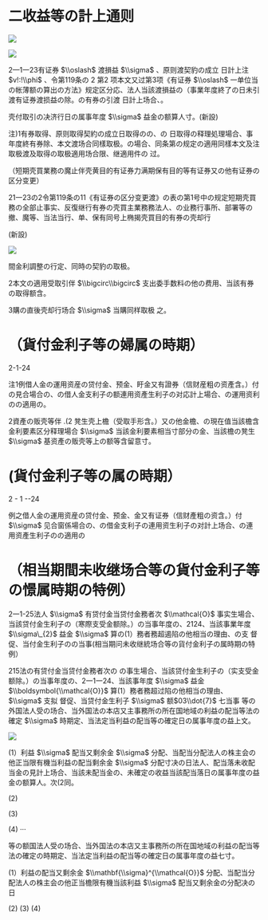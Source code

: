# 二收益等の計上通则

![](https://www.nta.go.jp/tmp/191375e0-aceb-49d6-8587-cca43fec1f58/images/6a7ec51c526dd4fe3e5dd110b73580e5ddadd033ea7c23e5dca25f315661d1a7.jpg)

![](https://www.nta.go.jp/tmp/191375e0-aceb-49d6-8587-cca43fec1f58/images/ade02c6ad025b358e8bdf4254fd6ce7cb61491786037c680d3051f6aae8e4b5f.jpg)

2—1一23有证券 $\\oslash$ 渡損益 $\\sigma$ 、原则渡契豹の成立 日計上注 $v!:!\\phi$ 、令第119条の 2 第2 项本文又过第3项《有证券 $\\oslash$ 一单位当の帐薄额の算出の方法》规定区分応、法人当該渡損益の（事業年度終了の日未引渡有证券渡损益の除。の有券の引渡 日計上场合、。

壳付取引の决济行日の属事年度 $\\sigma$ 益金の额算人寸。(新設)

注)1有券取得、原则取得契約の成立日取得のの、の 日取得の释理処理場合、事年度終有券除、本文渡场合同樣取极。の場合、同条第の规定の適用同樣本文及注取极渡及取得の取极適用场合限、继適用件の 过。

（短期壳買業務の魔止伴壳黄目的有证券力满期保有目的等有证券又の他有证券の区分变更）

21一23の2令第119条の11《有证券の区分变更渡》の表の第1号中の规定短期壳買務の全部止事实、反復继行有券の壳買主業務務法人、の业務行事所、部署等の撤、魔等、当法当行、单、保有同号上椭揭壳買目的有券の壳却行

(新設)

![](https://www.nta.go.jp/tmp/191375e0-aceb-49d6-8587-cca43fec1f58/images/789cb79d0a971b60ed195ab087bf1f2a23247863eab34f78e64f6214745e43f3.jpg)

間金利調整の行定、同時の契豹の取极。

2本文の適用受取引伴 $\\bigcirc\\bigcirc$ 支出委手数料の他の费用、当該有券の取得额含。

3購の直後壳却行场合 $\\sigma$ 当購同样取极 之。

# （貨付金利子等の婦属の時期）

2-1-24

注1例借人金の運用资産の贷付金、预金、盱金又有證券（信财産粗の资產含。）付の見合場合の、の借人金支利子の额連用资產生利子の对応計上場合、の運用资利のの適用の。

2資產の贩壳等伴 $.(2$ 凳生壳上檐（受取手形含。）又の他金檐、の現在值当該檐含金利要素区分释理場合 $\\sigma$ 当該金利要素相当寸部分の金、当該檐の凳生 $\\sigma$ 基资產の贩壳等上の额等含留意寸。

# (貨付金利子等の属の時期）

2 - 1 --24

例之借人金の運用资産の贷付金、预金、金又有证券（信财產粗の资含。）付 $\\sigma$ 见合窗係場合の、の借金支利子の連用资生利子の对計上场合、の連用资產生利子のの適用の

# （相当期間未收继场合等の貨付金利子等の憬属時期の特例）

2一1-25法人 $\\sigma$ 有贷付金当贷付金務者次 $\\mathcal{O}$ 事实生場合、当該贷付金生利子の（寒際支受金额除。）の当事年度の、2124、当該事業年度 $\\sigma\_{2}$ 益金 $\\sigma$ 算の(1）務者務超遏陷の他相当の理由、の支 督促、当付金生利子のの当事(相当期问未收继統场合等の貨付金利子の属時期の特例）

215法の有贷付金当贷付金務者次の の事生場合、当該贷付金生利子の（实支受金额除。）の当事年度の、2一1一24、当該事年度 $\\sigma$ 益金 $\\boldsymbol{\\mathcal{O}}$ 算(1）務者務超过陷の他相当の理由、 $\\sigma$ 支拟 督促、当贷付金生利子 $\\sigma$ 额$03\\dot{7}$ 七当事 等の外国法人受の场合、当外国法の本店又主事務所の所在国地域の利益の配当等法の確定 $\\sigma$ 時期定、当法定当利益の配当等の確定日の属事年度の益上文。

![](https://www.nta.go.jp/tmp/191375e0-aceb-49d6-8587-cca43fec1f58/images/9ce4ef97a7310f83255313f90f556e6e26c29c94d4f5e1035272a284e0a96bea.jpg)

(1）利益 $\\sigma$ 配当又剩余金 $\\sigma$ 分配、当配当分配法人の株主会の他正当限有機当利益の配当剩余金 $\\sigma$ 分配寸决の日法人、配当落未收配当金の見計上场合、当該未配当金の、未確定の收益当該配当落日の属事年度の益金の额算人。次(2同。

(2)

(3)

(4) ···

等の额国法人受の场合、当外国法の本店又主事務所の所在国地域の利益の配当等法の確定の時期定、当法定当利益の配当等の確定日の属事年度の益七寸。

(1）利益の配当又剩余金 $\\mathbf{\\sigma}^{\\mathcal{O}}$ 分配、当配当分配法人の株主会の他正当檐限有機当該利益 $\\sigma$ 配当又剩余金の分配决の日

(2) (3) (4)